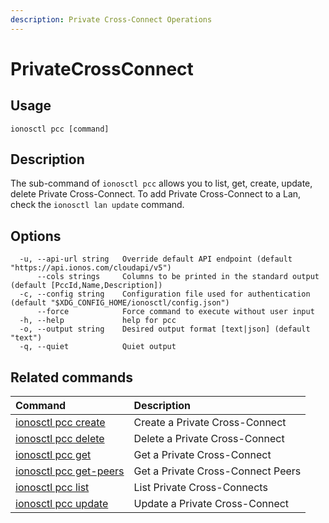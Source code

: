 ```yaml
---
description: Private Cross-Connect Operations
---
```


# PrivateCrossConnect

## Usage

```text
ionosctl pcc [command]
```

## Description

The sub-command of `ionosctl pcc` allows you to list, get, create, update, delete Private Cross-Connect. To add Private Cross-Connect to a Lan, check the `ionosctl lan update` command.

## Options

```text
  -u, --api-url string   Override default API endpoint (default "https://api.ionos.com/cloudapi/v5")
      --cols strings     Columns to be printed in the standard output (default [PccId,Name,Description])
  -c, --config string    Configuration file used for authentication (default "$XDG_CONFIG_HOME/ionosctl/config.json")
      --force            Force command to execute without user input
  -h, --help             help for pcc
  -o, --output string    Desired output format [text|json] (default "text")
  -q, --quiet            Quiet output
```

## Related commands

| Command | Description |
| :--- | :--- |
| [ionosctl pcc create](create.md) | Create a Private Cross-Connect |
| [ionosctl pcc delete](delete.md) | Delete a Private Cross-Connect |
| [ionosctl pcc get](get.md) | Get a Private Cross-Connect |
| [ionosctl pcc get-peers](get-peers.md) | Get a Private Cross-Connect Peers |
| [ionosctl pcc list](list.md) | List Private Cross-Connects |
| [ionosctl pcc update](update.md) | Update a Private Cross-Connect |

